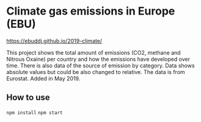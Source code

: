 # Climate gas emissions in Europe (EBU)

https://ebuddj.github.io/2019-climate/

This project shows the total amount of emissions (CO2, methane and Nitrous Oxaine) per country and how the emissions have developed over time. There is also data of the source of emission by category. Data shows absolute values but could be also changed to relative. The data is from Eurostat. Added in May 2019.

## How to use

`npm install`
`npm start`
